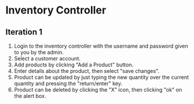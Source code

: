 # Inventory Controller #
## Iteration 1 ##

1. Login to the inventory controller with the username and password given to you by the admin.
2. Select a customer account.
3. Add products by clicking "Add a Product" button.
4. Enter details about the product, then select "save changes".
5. Product can be updated by just typing the new quantity over the current quantity and pressing the "return/enter" key.
6. Product can be deleted by clicking the "X" icon, then clicking "ok" on the alert box.
